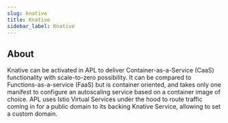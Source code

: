 ```yaml
---
slug: knative
title: Knative
sidebar_label: Knative
---
```


## About

Knative can be activated in APL to deliver Container-as-a-Service (CaaS) functionality with scale-to-zero possibility. It can be compared to Functions-as-a-service (FaaS) but is container oriented, and takes only one manifest to configure an autoscaling service based on a container image of choice. APL uses Istio Virtual Services under the hood to route traffic coming in for a public domain to its backing Knative Service, allowing to set a custom domain.